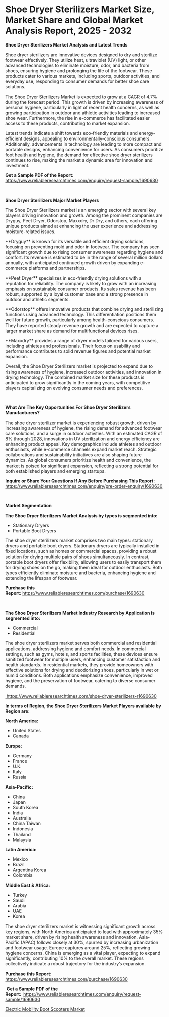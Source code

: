<p><h1>Shoe Dryer Sterilizers Market Size, Market Share and Global Market Analysis Report, 2025 - 2032</h1></p><p><strong>Shoe Dryer Sterilizers Market Analysis and Latest Trends</strong></p>
<p><p>Shoe dryer sterilizers are innovative devices designed to dry and sterilize footwear effectively. They utilize heat, ultraviolet (UV) light, or other advanced technologies to eliminate moisture, odor, and bacteria from shoes, ensuring hygiene and prolonging the life of the footwear. These products cater to various markets, including sports, outdoor activities, and everyday use, responding to consumer demands for better shoe care solutions.</p><p>The Shoe Dryer Sterilizers Market is expected to grow at a CAGR of 4.7% during the forecast period. This growth is driven by increasing awareness of personal hygiene, particularly in light of recent health concerns, as well as growing participation in outdoor and athletic activities leading to increased shoe wear. Furthermore, the rise in e-commerce has facilitated easier access to these products, contributing to market expansion.</p><p>Latest trends indicate a shift towards eco-friendly materials and energy-efficient designs, appealing to environmentally-conscious consumers. Additionally, advancements in technology are leading to more compact and portable designs, enhancing convenience for users. As consumers prioritize foot health and hygiene, the demand for effective shoe dryer sterilizers continues to rise, making the market a dynamic area for innovation and investment.</p></p>
<p><strong>Get a Sample PDF of the Report:&nbsp;</strong> <a href="https://www.reliableresearchtimes.com/enquiry/request-sample/1690630?utm_campaign=1581&utm_medium=2&utm_source=Github&utm_content=ia&utm_term=26032025&utm_id=shoe-dryer-sterilizers">https://www.reliableresearchtimes.com/enquiry/request-sample/1690630</a></p>
<p>&nbsp;</p>
<p><strong>Shoe Dryer Sterilizers Major Market Players</strong></p>
<p><p>The Shoe Dryer Sterilizers market is an emerging sector with several key players driving innovation and growth. Among the prominent companies are Dryguy, Peet Dryer, Odorstop, Maxxdry, Dr Dry, and others, each offering unique products aimed at enhancing the user experience and addressing moisture-related issues.</p><p>**Dryguy** is known for its versatile and efficient drying solutions, focusing on preventing mold and odor in footwear. The company has seen significant growth due to rising consumer awareness regarding hygiene and comfort. Its revenue is estimated to be in the range of several million dollars annually, with anticipated continued growth driven by expanding e-commerce platforms and partnerships.</p><p>**Peet Dryer** specializes in eco-friendly drying solutions with a reputation for reliability. The company is likely to grow with an increasing emphasis on sustainable consumer products. Its sales revenue has been robust, supported by a loyal customer base and a strong presence in outdoor and athletic segments.</p><p>**Odorstop** offers innovative products that combine drying and sterilizing functions using advanced technology. This differentiation positions them well for future growth, particularly among health-conscious consumers. They have reported steady revenue growth and are expected to capture a larger market share as demand for multifunctional devices rises.</p><p>**Maxxdry** provides a range of dryer models tailored for various users, including athletes and professionals. Their focus on usability and performance contributes to solid revenue figures and potential market expansion.</p><p>Overall, the Shoe Dryer Sterilizers market is projected to expand due to rising awareness of hygiene, increased outdoor activities, and innovation in drying technology. The combined market size for these products is anticipated to grow significantly in the coming years, with competitive players capitalizing on evolving consumer needs and preferences.</p></p>
<p>&nbsp;</p>
<p><strong>What Are The Key Opportunities For Shoe Dryer Sterilizers Manufacturers?</strong></p>
<p><p>The shoe dryer sterilizer market is experiencing robust growth, driven by increasing awareness of hygiene, the rising demand for advanced footwear care solutions, and a surge in outdoor activities. With an estimated CAGR of 8% through 2028, innovations in UV sterilization and energy efficiency are enhancing product appeal. Key demographics include athletes and outdoor enthusiasts, while e-commerce channels expand market reach. Strategic collaborations and sustainability initiatives are also shaping future dynamics. As global consumers prioritize health and convenience, the market is poised for significant expansion, reflecting a strong potential for both established players and emerging startups.</p></p>
<p><strong>Inquire or Share Your Questions If Any Before Purchasing This Report:</strong> <a href="https://www.reliableresearchtimes.com/enquiry/pre-order-enquiry/1690630?utm_campaign=1581&utm_medium=2&utm_source=Github&utm_content=ia&utm_term=26032025&utm_id=shoe-dryer-sterilizers">https://www.reliableresearchtimes.com/enquiry/pre-order-enquiry/1690630</a></p>
<p>&nbsp;</p>
<p><strong>Market Segmentation</strong></p>
<p><strong>The Shoe Dryer Sterilizers Market Analysis by types is segmented into:</strong></p>
<p><ul><li>Stationary Dryers</li><li>Portable Boot Dryers</li></ul></p>
<p><p>The shoe dryer sterilizers market comprises two main types: stationary dryers and portable boot dryers. Stationary dryers are typically installed in fixed locations, such as homes or commercial spaces, providing a robust solution for drying multiple pairs of shoes simultaneously. In contrast, portable boot dryers offer flexibility, allowing users to easily transport them for drying shoes on the go, making them ideal for outdoor enthusiasts. Both types efficiently eliminate moisture and bacteria, enhancing hygiene and extending the lifespan of footwear.</p></p>
<p><strong>Purchase this Report:&nbsp;</strong><a href="https://www.reliableresearchtimes.com/purchase/1690630?utm_campaign=1581&utm_medium=2&utm_source=Github&utm_content=ia&utm_term=26032025&utm_id=shoe-dryer-sterilizers">https://www.reliableresearchtimes.com/purchase/1690630</a></p>
<p>&nbsp;</p>
<p><strong>The Shoe Dryer Sterilizers Market Industry Research by Application is segmented into:</strong></p>
<p><ul><li>Commercial</li><li>Residential</li></ul></p>
<p><p>The shoe dryer sterilizers market serves both commercial and residential applications, addressing hygiene and comfort needs. In commercial settings, such as gyms, hotels, and sports facilities, these devices ensure sanitized footwear for multiple users, enhancing customer satisfaction and health standards. In residential markets, they provide homeowners with effective solutions for drying and deodorizing shoes, particularly in wet or humid conditions. Both applications emphasize convenience, improved hygiene, and the preservation of footwear, catering to diverse consumer demands.</p></p>
<p><a href="https://www.reliableresearchtimes.com/shoe-dryer-sterilizers-r1690630?utm_campaign=1581&utm_medium=2&utm_source=Github&utm_content=ia&utm_term=26032025&utm_id=shoe-dryer-sterilizers">&nbsp;https://www.reliableresearchtimes.com/shoe-dryer-sterilizers-r1690630</a></p>
<p><strong>In terms of Region, the Shoe Dryer Sterilizers Market Players available by Region are:</strong></p>
<p>
    <p> <strong> North America: </strong>
        <ul>
            <li>United States</li>
            <li>Canada</li>
        </ul>
        </p> 
    <p> <strong> Europe: </strong>
        <ul>
            <li>Germany</li>
            <li>France</li>
            <li>U.K.</li>
            <li>Italy</li>
            <li>Russia</li>
        </ul>
        </p> 
    <p> <strong> Asia-Pacific: </strong>
        <ul>
            <li>China</li>
            <li>Japan</li>
            <li>South Korea</li>
            <li>India</li>
            <li>Australia</li>
            <li>China Taiwan</li>
            <li>Indonesia</li>
            <li>Thailand</li>
            <li>Malaysia</li>
        </ul>
        </p> 
    <p> <strong> Latin America: </strong>
        <ul>
            <li>Mexico</li>
            <li>Brazil</li>
            <li>Argentina Korea</li>
            <li>Colombia</li>
        </ul>
        </p> 
    <p> <strong> Middle East & Africa: </strong>
        <ul>
            <li>Turkey</li>
            <li>Saudi</li>
            <li>Arabia</li>
            <li>UAE</li>
            <li>Korea</li>
        </ul>
    </p>
    </p>
<p><p>The shoe dryer sterilizers market is witnessing significant growth across key regions, with North America anticipated to lead with approximately 35% market share, driven by rising health awareness and innovation. Asia-Pacific (APAC) follows closely at 30%, spurred by increasing urbanization and footwear usage. Europe captures around 25%, reflecting growing hygiene concerns. China is emerging as a vital player, expecting to expand significantly, contributing 10% to the overall market. These regions collectively indicate a robust trajectory for the industry’s expansion.</p></p>
<p><strong>Purchase this Report: </strong><a href="https://www.reliableresearchtimes.com/purchase/1690630?utm_campaign=1581&utm_medium=2&utm_source=Github&utm_content=ia&utm_term=26032025&utm_id=shoe-dryer-sterilizers">https://www.reliableresearchtimes.com/purchase/1690630</a></p>
<p>&nbsp;<strong>Get a Sample PDF of the Report:&nbsp;&nbsp;</strong><a href="https://www.reliableresearchtimes.com/enquiry/request-sample/1690630?utm_campaign=1581&utm_medium=2&utm_source=Github&utm_content=ia&utm_term=26032025&utm_id=shoe-dryer-sterilizers">https://www.reliableresearchtimes.com/enquiry/request-sample/1690630</a></p>
<p><strong></strong></p>
<p><p><a href="https://github.com/giulyankela/Market-Research-Report-List-1/blob/main/electric-mobility-boot-scooters-market.md?utm_campaign=1581&utm_medium=2&utm_source=Github&utm_content=ia&utm_term=26032025&utm_id=shoe-dryer-sterilizers">Electric Mobility Boot Scooters Market</a></p></p>